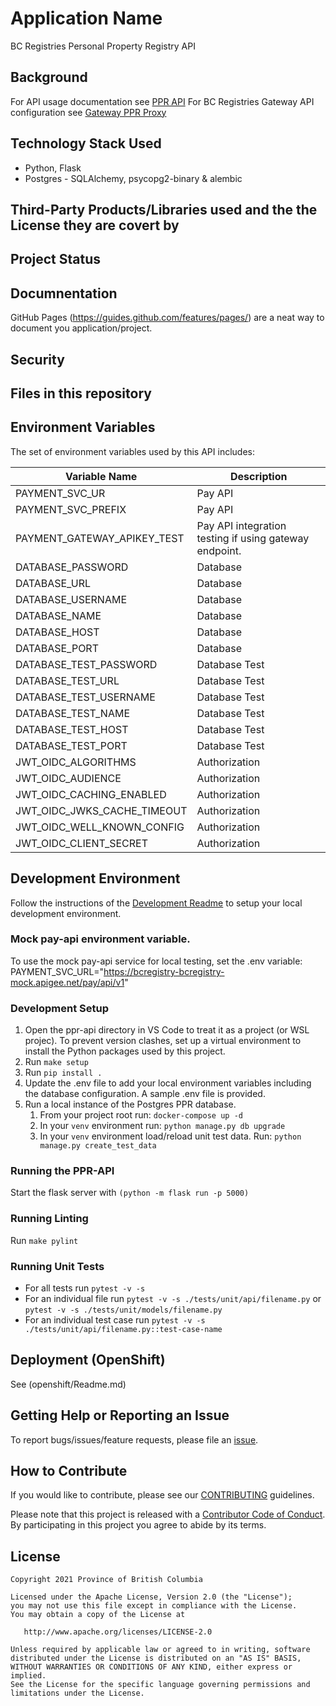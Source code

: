 # Application Name

BC Registries Personal Property Registry API

## Background
For API usage documentation see [PPR API](https://yfthig-test.web.app/ppr-api) 
For BC Registries Gateway API configuration see [Gateway PPR Proxy](https://github.com/bcregistry/apigw/blob/master/proxy/README-ppr.md)

## Technology Stack Used
* Python, Flask
* Postgres -  SQLAlchemy, psycopg2-binary & alembic

## Third-Party Products/Libraries used and the the License they are covert by

## Project Status

## Documnentation

GitHub Pages (https://guides.github.com/features/pages/) are a neat way to document you application/project.

## Security


## Files in this repository

## Environment Variables
The set of environment variables used by this API includes:

| Variable Name | Description |
|---------------|-------------|
| PAYMENT_SVC_UR | Pay API |
| PAYMENT_SVC_PREFIX | Pay API |
| PAYMENT_GATEWAY_APIKEY_TEST | Pay API integration testing if using gateway endpoint.  |
| DATABASE_PASSWORD | Database  |
| DATABASE_URL | Database  |
| DATABASE_USERNAME | Database  |
| DATABASE_NAME | Database   |
| DATABASE_HOST | Database   |
| DATABASE_PORT | Database   |
| DATABASE_TEST_PASSWORD | Database Test |
| DATABASE_TEST_URL | Database Test |
| DATABASE_TEST_USERNAME | Database Test |
| DATABASE_TEST_NAME | Database Test |
| DATABASE_TEST_HOST | Database Test |
| DATABASE_TEST_PORT | Database Test |
| JWT_OIDC_ALGORITHMS | Authorization  |
| JWT_OIDC_AUDIENCE | Authorization  |
| JWT_OIDC_CACHING_ENABLED | Authorization  |
| JWT_OIDC_JWKS_CACHE_TIMEOUT | Authorization  |
| JWT_OIDC_WELL_KNOWN_CONFIG | Authorization  |
| JWT_OIDC_CLIENT_SECRET | Authorization  |

## Development Environment
Follow the instructions of the [Development Readme](https://github.com/bcgov/entity/blob/master/docs/development.md)
to setup your local development environment.

### Mock pay-api environment variable.
To use the mock pay-api service for local testing, set the .env variable:
   PAYMENT_SVC_URL="https://bcregistry-bcregistry-mock.apigee.net/pay/api/v1"

### Development Setup
1. Open the ppr-api directory in VS Code to treat it as a project (or WSL projec). To prevent version clashes, set up a virtual environment to install the Python packages used by this project.
1. Run `make setup`
1. Run `pip install .`
1. Update the .env file to add your local environment variables including the database configuration. A sample .env file is provided.
1. Run a local instance of the Postgres PPR database.
    1. From your project root run: `docker-compose up -d`
    1. In your `venv` environment run: `python manage.py db upgrade`
    1. In your `venv` environment load/reload unit test data. Run: `python manage.py create_test_data`


### Running the PPR-API
Start the flask server with `(python -m flask run -p 5000)`

### Running Linting
Run `make pylint`

### Running Unit Tests
- For all tests run `pytest -v -s` 
- For an individual file run `pytest -v -s ./tests/unit/api/filename.py` or `pytest -v -s ./tests/unit/models/filename.py`
- For an individual test case run `pytest -v -s ./tests/unit/api/filename.py::test-case-name`
  
## Deployment (OpenShift)

See (openshift/Readme.md)

## Getting Help or Reporting an Issue

To report bugs/issues/feature requests, please file an [issue](../../issues).

## How to Contribute

If you would like to contribute, please see our [CONTRIBUTING](./CONTRIBUTING.md) guidelines.

Please note that this project is released with a [Contributor Code of Conduct](./CODE_OF_CONDUCT.md).
By participating in this project you agree to abide by its terms.


## License

    Copyright 2021 Province of British Columbia

    Licensed under the Apache License, Version 2.0 (the "License");
    you may not use this file except in compliance with the License.
    You may obtain a copy of the License at

       http://www.apache.org/licenses/LICENSE-2.0

    Unless required by applicable law or agreed to in writing, software
    distributed under the License is distributed on an "AS IS" BASIS,
    WITHOUT WARRANTIES OR CONDITIONS OF ANY KIND, either express or implied.
    See the License for the specific language governing permissions and
    limitations under the License.


